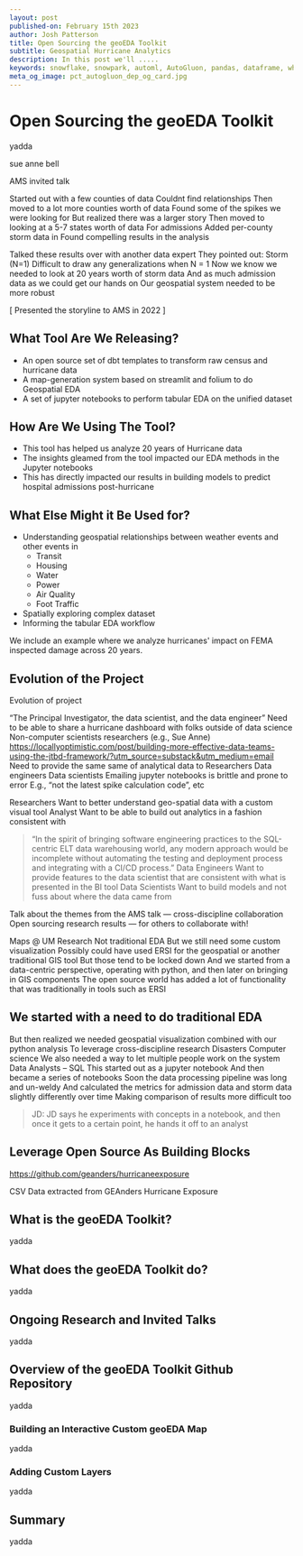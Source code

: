 ```yaml
---
layout: post
published-on: February 15th 2023
author: Josh Patterson
title: Open Sourcing the geoEDA Toolkit
subtitle: Geospatial Hurricane Analytics
description: In this post we'll .....
keywords: snowflake, snowpark, automl, AutoGluon, pandas, dataframe, whl, pip, anaconda, dependency
meta_og_image: pct_autogluon_dep_og_card.jpg
---
```


# Open Sourcing the geoEDA Toolkit

yadda


sue anne bell

AMS invited talk

Started out with a few counties of data
Couldnt find relationships
Then moved to a lot more counties worth of data
Found some of the spikes we were looking for
But realized there was a larger story
Then moved to looking at a 5-7 states worth of data
For admissions
Added per-county storm data in
Found compelling results in the analysis

Talked these results over with another data expert
They pointed out: Storm (N=1)
Difficult to draw any generalizations when N = 1
Now we know we needed to look at 20 years worth of storm data
And as much admission data as we could get our hands on
Our geospatial system needed to be more robust


[ Presented the storyline to AMS in 2022 ]

## What Tool Are We Releasing?

* An open source set of dbt templates to transform raw census and hurricane data
* A map-generation system based on streamlit and folium to do Geospatial EDA
* A set of jupyter notebooks to perform tabular EDA on the unified dataset


## How Are We Using The Tool?

* This tool has helped us analyze 20 years of Hurricane data
* The insights gleamed from the tool impacted our EDA methods in the Jupyter notebooks
* This has directly impacted our results in building models to predict hospital admissions post-hurricane


## What Else Might it Be Used for?

* Understanding geospatial relationships between weather events and other events in
   * Transit
   * Housing
   * Water
   * Power
   * Air Quality
   * Foot Traffic
* Spatially exploring complex dataset
* Informing the tabular EDA workflow

We include an example where we analyze hurricanes' impact on FEMA inspected damage across 20 years.


## Evolution of the Project

Evolution of project

“The Principal Investigator, the data scientist, and the data engineer”
Need to be able to share a hurricane dashboard with folks outside of data science
Non-computer scientists researchers (e.g., Sue Anne)
https://locallyoptimistic.com/post/building-more-effective-data-teams-using-the-jtbd-framework/?utm_source=substack&utm_medium=email
Need to provide the same same of analytical data to
Researchers
Data engineers
Data scientists
Emailing jupyter notebooks is brittle and prone to error
E.g., “not the latest spike calculation code”, etc

Researchers
Want to better understand geo-spatial data with a custom visual tool
Analyst
Want to be able to build out analytics in a fashion consistent with
> “In the spirit of bringing software engineering practices to the SQL-centric ELT data warehousing world, any modern approach would be incomplete without automating the testing and deployment process and integrating with a CI/CD process.”
Data Engineers
Want to provide features to the data scientist that are consistent with what is presented in the BI tool
Data Scientists
Want to build models and not fuss about where the data came from

Talk about the themes from the AMS talk — cross-discipline collaboration
Open sourcing research results — for others to collaborate with!

Maps @ UM Research
Not traditional EDA
But we still need some custom visualization
Possibly could have used ERSI for the geospatial or another traditional GIS tool
But those tend to be locked down
And we started from a data-centric perspective, operating with python, and then later on bringing in GIS components
The open source world has added a lot of functionality that was traditionally in tools such as ERSI

## We started with a need to do traditional EDA

But then realized we needed geospatial visualization combined with our python analysis
To leverage cross-discipline research
Disasters
Computer science
We also needed a way to let multiple people work on the system
Data Analysts – SQL
This started out as a jupyter notebook
And then became a series of notebooks
Soon the data processing pipeline was long and un-weldy
And calculated the metrics for admission data and storm data slightly differently over time
Making comparison of results more difficult too


> JD: JD says he experiments with concepts in a notebook, and then once it gets to a certain point, he hands it off to an analyst


## Leverage Open Source As Building Blocks

https://github.com/geanders/hurricaneexposure

CSV Data extracted from GEAnders Hurricane Exposure



## What is the geoEDA Toolkit?

yadda 

## What does the geoEDA Toolkit do?

yadda 

## Ongoing Research and Invited Talks

yadda 

## Overview of the geoEDA Toolkit Github Repository

yadda 

### Building an Interactive Custom geoEDA Map

yadda 

### Adding Custom Layers

yadda 

## Summary

yadda 
